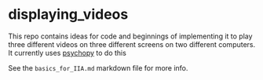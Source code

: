 # displaying_videos

This repo contains ideas for code and beginnings of implementing it to play three different videos on three different screens on two different computers. It currently uses [psychopy](http://www.psychopy.org/) to do this

See the `basics_for_IIA.md` markdown file for more info.
